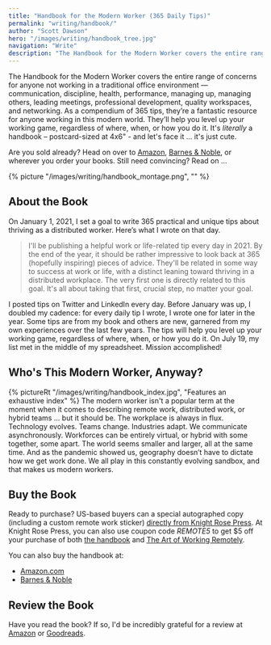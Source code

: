 ```yaml
---
title: "Handbook for the Modern Worker (365 Daily Tips)"
permalink: "writing/handbook/"
author: "Scott Dawson"
hero: "/images/writing/handbook_tree.jpg"
navigation: "Write"
description: "The Handbook for the Modern Worker covers the entire range of concerns for anyone not working in a traditional office environment — communication, discipline, health, performance, managing up, managing others, leading meetings, professional development, quality workspaces, and networking."
---
```


The Handbook for the Modern Worker covers the entire range of concerns for anyone not working in a traditional office environment — communication, discipline, health, performance, managing up, managing others, leading meetings, professional development, quality workspaces, and networking. As a compendium of 365 tips, they’re a fantastic resource for anyone working in this modern world. They’ll help you level up your working game, regardless of where, when, or how you do it. It's _literally_ a handbook – postcard-sized at 4x6" - and let's face it ... it's just cute.

Are you sold already? Head on over to [Amazon](https://www.amazon.com/dp/1733991336), [Barnes & Noble](https://www.barnesandnoble.com/w/handbook-for-the-modern-worker-scott-dawson/1140566189), or wherever you order your books. Still need convincing? Read on ...

{% picture "/images/writing/handbook_montage.png", "" %}

## About the Book

On January 1, 2021, I set a goal to write 365 practical and unique tips about thriving as a distributed worker. Here’s what I wrote on that day.

> I'll be publishing a helpful work or life-related tip every day in 2021. By the end of the year, it should be rather impressive to look back at 365 (hopefully inspiring) pieces of advice. They'll be related in some way to success at work or life, with a distinct leaning toward thriving in a distributed workplace. The very first one is directly related to this goal. It's all about taking that first, crucial step, no matter your goal.

I posted tips on Twitter and LinkedIn every day. Before January was up, I doubled my cadence: for every daily tip I wrote, I wrote one for later in the year. Some tips are from my book and others are new, garnered from my own experiences over the last few years. The tips will help you level up your working game, regardless of where, when, or how you do it. On July 19, my list met in the middle of my spreadsheet. Mission accomplished!

## Who's This Modern Worker, Anyway?

{% pictureRt "/images/writing/handbook_index.jpg", "Features an exhaustive index" %}
The modern worker isn't a popular term at the moment when it comes to describing remote work, distributed work, or hybrid teams … but it should be. The workplace is always in flux. Technology evolves. Teams change. Industries adapt. We communicate asynchronously. Workforces can be entirely virtual, or hybrid with some together, some apart. The world seems smaller and larger, all at the same time. And as the pandemic showed us, geography doesn’t have to dictate how we get work done. We all play in this constantly evolving sandbox, and that makes us modern workers.

## Buy the Book

Ready to purchase? US-based buyers can a special autographed copy (including a custom remote work sticker) [directly from Knight Rose Press](https://knightrosepress.square.site/product/handbook-for-the-modern-worker-365-daily-tips-/5). At Knight Rose Press, you can also use coupon code _REMOTE5_ to get $5 off your purchase of both [the handbook](https://knightrosepress.square.site/product/handbook-for-the-modern-worker-365-daily-tips-/5) and [The Art of Working Remotely](https://knightrosepress.square.site/product/the-art-of-working-remotely/2).

You can also buy the handbook at:

- [Amazon.com](https://www.amazon.com/dp/1733991336)
- [Barnes & Noble](https://www.barnesandnoble.com/w/handbook-for-the-modern-worker-scott-dawson/1140566189)

## Review the Book

Have you read the book? If so, I'd be incredibly grateful for a review at [Amazon](https://www.amazon.com/dp/1733991336) or [Goodreads](https://www.goodreads.com/book/show/59717851-handbook-for-the-modern-worker).
